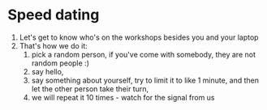 # Speed dating

1. Let's get to know who's on the workshops besides you and your laptop
2. That's how we do it:
   1. pick a random person, if you've come with somebody, they are not random people :\) 
   2. say hello,
   3. say something about yourself, try to limit it to like 1 minute, and then let the other person take their turn,
   4. we will repeat it 10 times - watch for the signal from us

